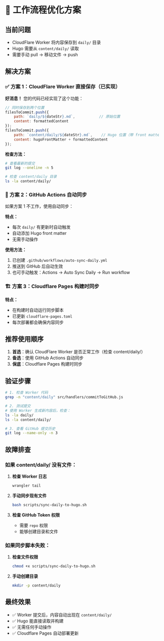 # 🚀 工作流程优化方案

## 当前问题
- CloudFlare Worker 将内容保存到 `daily/` 目录
- Hugo 需要从 `content/daily/` 读取
- 需要手动 pull → 移动文件 → push

## 解决方案

### ✅ 方案 1：CloudFlare Worker 直接保存（已实现）

**好消息！** 您的代码已经实现了这个功能：

```javascript
// 同时保存到两个位置
filesToCommit.push({ 
    path: `daily/${dateStr}.md`,           // 原始位置
    content: formattedContent
});
filesToCommit.push({ 
    path: `content/daily/${dateStr}.md`,    // Hugo 位置（带 front matter）
    content: hugoFrontMatter + formattedContent
});
```

**检查方法：**
```bash
# 查看最新的提交
git log --oneline -n 5

# 检查 content/daily 目录
ls -la content/daily/
```

### 🔄 方案 2：GitHub Actions 自动同步

如果方案 1 不工作，使用自动同步：

**特点：**
- 每次 `daily/` 有更新时自动触发
- 自动添加 Hugo front matter
- 无需手动操作

**使用方法：**
1. 已创建 `.github/workflows/auto-sync-daily.yml`
2. 推送到 GitHub 后自动生效
3. 也可手动触发：Actions → Auto Sync Daily → Run workflow

### 🏗️ 方案 3：Cloudflare Pages 构建时同步

**特点：**
- 在构建时自动运行同步脚本
- 已更新 `cloudflare-pages.toml`
- 每次部署都会确保内容同步

## 推荐使用顺序

1. **首选**：确认 CloudFlare Worker 是否正常工作（检查 content/daily/）
2. **备选**：使用 GitHub Actions 自动同步
3. **保底**：Cloudflare Pages 构建时同步

## 验证步骤

```bash
# 1. 检查 Worker 代码
grep -n "content/daily" src/handlers/commitToGitHub.js

# 2. 测试提交
# 使用 Worker 生成新内容后，检查：
ls -la daily/
ls -la content/daily/

# 3. 查看 GitHub 提交历史
git log --name-only -n 3
```

## 故障排查

### 如果 content/daily/ 没有文件：

1. **检查 Worker 日志**
   ```bash
   wrangler tail
   ```

2. **手动同步现有文件**
   ```bash
   bash scripts/sync-daily-to-hugo.sh
   ```

3. **检查 GitHub Token 权限**
   - 需要 `repo` 权限
   - 能够创建目录和文件

### 如果同步脚本失败：

1. **检查文件权限**
   ```bash
   chmod +x scripts/sync-daily-to-hugo.sh
   ```

2. **手动创建目录**
   ```bash
   mkdir -p content/daily
   ```

## 最终效果

- ✅ Worker 提交后，内容自动出现在 `content/daily/`
- ✅ Hugo 能直接读取并构建
- ✅ 无需任何手动操作
- ✅ Cloudflare Pages 自动部署更新